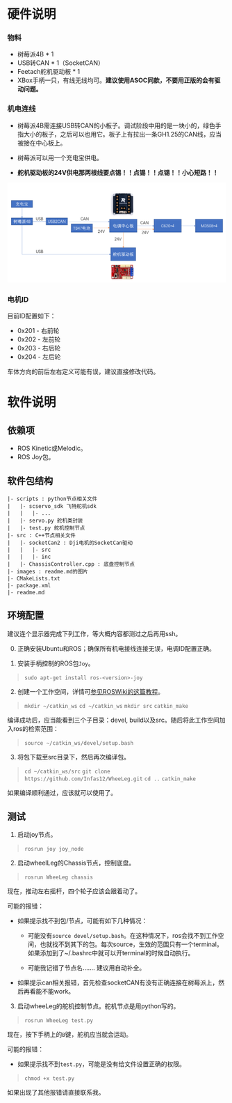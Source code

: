 # 硬件说明

### 物料
- 树莓派4B * 1
- USB转CAN * 1（SocketCAN）
- Feetach舵机驱动板 * 1
- XBox手柄一只，有线无线均可。**建议使用ASOC同款，不要用正版的会有驱动问题。**



### 机电连线
- 树莓派4B需连接USB转CAN的小板子。调试阶段中用的是一块小的，绿色手指大小的板子，之后可以也用它。板子上有拉出一条GH1.25的CAN线，应当被接在中心板上。

- 树莓派可以用一个充电宝供电。

- **舵机驱动板的24V供电那两根线要点锡！！点锡！！点锡！！小心短路！！** 

![picture 1](images/d906398aaa6f8b3c7807bde890927ac2011f62e1824411ee8e0cdd3e560e001b.png)  

### 电机ID
目前ID配置如下：
- 0x201 - 右前轮
- 0x202 - 左前轮
- 0x203 - 右后轮
- 0x204 - 左后轮

车体方向的前后左右定义可能有误，建议直接修改代码。

# 软件说明

## 依赖项
- ROS Kinetic或Melodic。
- ROS Joy包。

## 软件包结构
```
|- scripts : python节点相关文件
|   |- scservo_sdk 飞特舵机sdk
|   |   |- ...
|   |- servo.py 舵机类封装
|   |- test.py 舵机控制节点
|- src : C++节点相关文件
|   |- socketCan2 : Dji电机的SocketCan驱动
|   |   |- src
|   |   |- inc
|   |- ChassisController.cpp : 底盘控制节点
|- images : readme.md的图片
|- CMakeLists.txt 
|- package.xml
|- readme.md
```

## 环境配置

建议连个显示器完成下列工作，等大概内容都测过之后再用ssh。

0. 正确安装Ubuntu和ROS；确保所有机电接线连接无误，电调ID配置正确。

1. 安装手柄控制的ROS包`Joy`。
> `sudo apt-get install ros-<version>-joy` 

2. 创建一个工作空间，详情可[参见ROSWiki的这篇教程](http://wiki.ros.org/ROS/Tutorials/InstallingandConfiguringROSEnvironment#Create_a_ROS_Workspace)。

> `mkdir ~/catkin_ws`
> `cd ~/catkin_ws`
> `mkdir src`
> `catkin_make`

编译成功后，应当能看到三个子目录：devel, build以及src。随后将此工作空间加入ros的检索范围：

> `source ~/catkin_ws/devel/setup.bash`


3. 将包下载至src目录下，然后再次编译包。

> `cd ~/catkin_ws/src`
> `git clone https://github.com/Infas12/WheeLeg.git`
> `cd ..`
> `catkin_make`

如果编译顺利通过，应该就可以使用了。

## 测试

1. 启动joy节点。

> `rosrun joy joy_node`

2. 启动wheelLeg的Chassis节点，控制底盘。

> `rosrun WheeLeg chassis`

现在，推动左右摇杆，四个轮子应该会跟着动了。

可能的报错：

* 如果提示找不到包/节点，可能有如下几种情况：
    * 可能没有`source devel/setup.bash`。在这种情况下，ros会找不到工作空间，也就找不到其下的包。每次source，生效的范围只有一个terminal。如果添加到了~/.bashrc中就可以开terminal的时候自动执行。

    * 可能我记错了节点名....... 建议用自动补全。

* 如果提示can相关报错，首先检查socketCAN有没有正确连接在树莓派上，然后再看能不能work。

3. 启动wheeLeg的舵机控制节点。舵机节点是用python写的。

> `rosrun WheeLeg test.py`

现在，按下手柄上的`B`键，舵机应当就会运动。

可能的报错：

* 如果提示找不到`test.py`，可能是没有给文件设置正确的权限。
> `chmod +x test.py`

如果出现了其他报错请直接联系我。





